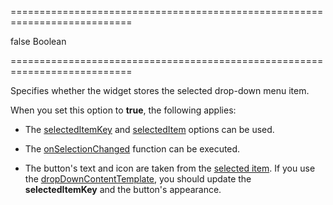 ===========================================================================
<!--default-->false<!--/default-->
<!--type-->Boolean<!--/type-->
===========================================================================

<!--shortDescription-->
Specifies whether the widget stores the selected drop-down menu item.
<!--/shortDescription-->

<!--fullDescription-->
When you set this option to **true**, the following applies:

- The [selectedItemKey](/Documentation/ApiReference/UI_Widgets/dxDropDownButton/Configuration/#selectedItemKey) and [selectedItem](/Documentation/ApiReference/UI_Widgets/dxDropDownButton/Configuration/#selectedItem) options can be used.

- The [onSelectionChanged](/Documentation/ApiReference/UI_Widgets/dxDropDownButton/Configuration/#onSelectionChanged) function can be executed.

- The button's text and icon are taken from the [selected item](/Documentation/ApiReference/UI_Widgets/dxDropDownButton/Configuration/#selectedItemKey). If you use the [dropDownContentTemplate](/Documentation/ApiReference/UI_Widgets/dxDropDownButton/Configuration/#dropDownContentTemplate), you should update the **selectedItemKey** and the button's appearance.
<!--/fullDescription-->